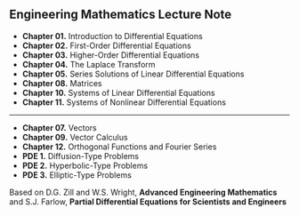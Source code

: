 ## Engineering Mathematics Lecture Note

* **Chapter 01.** Introduction to Differential Equations
* **Chapter 02.** First-Order Differential Equations
* **Chapter 03.** Higher-Order Differential Equations
* **Chapter 04.** The Laplace Transform
* **Chapter 05.** Series Solutions of Linear Differential Equations
* **Chapter 08.** Matrices
* **Chapter 10.** Systems of Linear Differential Equations
* **Chapter 11.** Systems of Nonlinear Differential Equations

---
* **Chapter 07.** Vectors
* **Chapter 09.** Vector Calculus
* **Chapter 12.** Orthogonal Functions and Fourier Series
* **PDE 1.** Diffusion-Type Problems
* **PDE 2.** Hyperbolic-Type Problems
* **PDE 3.** Elliptic-Type Problems

Based on D.G. Zill and W.S. Wright, **Advanced Engineering Mathematics**
and S.J. Farlow, **Partial Differential Equations for Scientists and Engineers**
